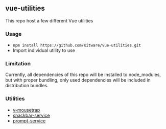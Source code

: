 ## vue-utilities

This repo host a few different Vue utilities

### Usage

* `npm install https://github.com/Kitware/vue-utilities.git`
* Import individual utility to use

### Limitation

Currently, all dependencies of this repo will be installed to node_modules, but with proper bundling, only used dependencies will be included in distribution bundles.

### Utilities

* [v-mousetrap](v-mousetrap)
* [snackbar-service](snackbar-service)
* [prompt-service](prompt-service)
